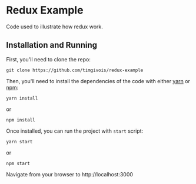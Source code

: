 # Redux Example

Code used to illustrate how redux work.

## Installation and Running

First, you'll need to clone the repo:
```
git clone https://github.com/timgivois/redux-example
```

Then, you'll need to install the dependencies of the code with either [yarn](https://yarnpkg.com/en/docs/install#mac-stable) or [npm](https://docs.npmjs.com/cli/install):

```
yarn install
```
or
```
npm install
```

Once installed, you can run the project with `start` script:
```
yarn start
```
or
```
npm start
```

Navigate from your browser to http://localhost:3000
